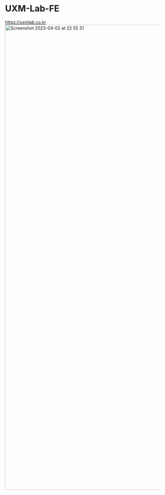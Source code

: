 # UXM-Lab-FE
https://uxmlab.co.kr
<img width="1512" alt="Screenshot 2023-04-02 at 22 55 31" src="https://user-images.githubusercontent.com/80405708/229357390-434f22ed-beb8-4fd1-88f3-b94d2efd9652.png">
